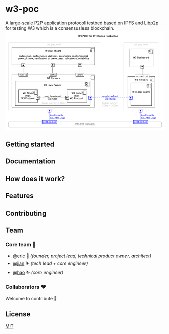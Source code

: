 # w3-poc
[本文按照 https://github.com/testground/testground进行编排，文中预留了很多待完成部分，用注释标出，并给出TODO标识]: 注释

[TODO insert bages: madeby, nodejs, ……]: 注释

A large-scale P2P application protocol testbed based on IPFS and Libp2p for testing W3 which is a consensusless blockchain.    
![img](design/W3%20POC%20ETH%20Hackathon.png)

## Getting started
[TODO]: usages

## Documentation
[阐明无共识区块链，给出相关paper和博文，博客]: 注释

## How does it work?

## Features

## Contributing

## Team

### Core team 💪

* [@eric](https://github.com/ericwangqing) 🎈 _(founder, project lead, technical product owner, architect)_
* [@jian](https://github.com/Jianru-Lin) ⛷ _(tech lead + core engineer)_
* [@hao](https://github.com/weihaopeng) ⛷ _(core engineer)_

### Collaborators ❤

Welcome to contribute 👋

## License

[MIT](./LICENSE-MIT)



